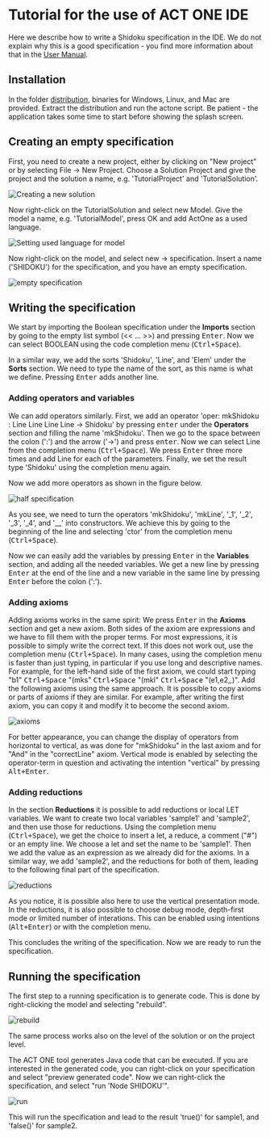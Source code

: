 # Tutorial for the use of ACT ONE IDE
Here we describe how to write a Shidoku specification in the IDE.
We do not explain why this is a good specification - you find more information about that in the [User Manual](documentation/UserManual.md).

## Installation
In the folder [distribution](distribution), binaries for Windows, Linux, and Mac are provided.
Extract the distribution and run the actone script. Be patient - the application takes some time to start before showing the splash screen.

## Creating an empty specification
First, you need to create a new project, either by clicking on "New project" or by selecting File -> New Project.
Choose a Solution Project and give the project and the solution a name, e.g. 'TutorialProject' and 'TutorialSolution'.

![Creating a new solution](./figures/solution.png)

Now right-click on the TutorialSolution and select new Model. Give the model a name, e.g. 'TutorialModel', press OK and add ActOne as a used language.

![Setting used language for model](./figures/usedLanguage.png)

Now right-click on the model, and select new -> specification. Insert a name ('SHIDOKU') for the specification, and you have an empty specification.

![empty specification](./figures/emptySpec.png)

## Writing the specification
We start by importing the Boolean specification under the **Imports** section by going to the empty list symbol (<< ... >>) and pressing <kbd>Enter</kbd>.
Now we can select BOOLEAN using the code completion menu (<kbd>Ctrl+Space</kbd>).

In a similar way, we add the sorts 'Shidoku', 'Line', and 'Elem' under the **Sorts** section.
We need to type the name of the sort, as this name is what we define.
Pressing <kbd>Enter</kbd> adds another line.

### Adding operators and variables
We can add operators similarly.
First, we add an operator 'oper: mkShidoku : Line Line Line Line -> Shidoku' by pressing <kbd>enter</kbd> under the **Operators** section and filling the name 'mkShidoku'.
Then we go to the space between the colon (':') and the arrow ('->') and press <kbd>enter</kbd>. Now we can select Line from the completion menu (<kbd>Ctrl+Space</kbd>).
We press <kbd>Enter</kbd> three more times and add Line for each of the parameters. Finally, we set the result type 'Shidoku' using the completion menu again.

Now we add more operators as shown in the figure below.

![half specification](./figures/declarations.png)

As you see, we need to turn the operators 'mkShidoku', 'mkLine', '_1', '_2', '_3', '_4', and '__' into constructors.
We achieve this by going to the beginning of the line and selecting 'ctor' from the completion menu (<kbd>Ctrl+Space</kbd>).

Now we can easily add the variables by pressing <kbd>Enter</kbd> in the **Variables** section, and adding all the needed variables.
We get a new line by pressing <kbd>Enter</kbd> at the end of the line and a new variable in the same line by pressing <kbd>Enter</kbd> before the colon (':').

### Adding axioms
Adding axioms works in the same spirit: We press <kbd>Enter</kbd> in the **Axioms** section and get a new axiom.
Both sides of the axiom are expressions and we have to fill them with the proper terms.
For most expressions, it is possible to simply write the correct text. If this does not work out, use the completion menu (<kbd>Ctrl+Space</kbd>).
In many cases, using the completion menu is faster than just typing, in particular if you use long and descriptive names.
For example, for the left-hand side of the first axiom, we could start typing "b1" <kbd>Ctrl+Space</kbd> "(mks" <kbd>Ctrl+Space</kbd> "(mkl" <kbd>Ctrl+Space</kbd> "(e1,e2,_,_)".
Add the following axioms using the same approach. It is possible to copy axioms or parts of axioms if they are similar.
For example, after writing the first axiom, you can copy it and modify it to become the second axiom.

![axioms](./figures/axioms.png)

For better appearance, you can change the display of operators from horizontal to vertical, as was done for "mkShidoku" in the last axiom and for "And" in the "correctLine" axiom.
Vertical mode is enabled by selecting the operator-term in question and activating the intention "vertical" by pressing <kbd>Alt+Enter</kbd>.

### Adding reductions
In the section **Reductions** it is possible to add reductions or local LET variables.
We want to create two local variables 'sample1' and 'sample2', and then use those for reductions.
Using the completion menu (<kbd>Ctrl+Space</kbd>), we get the choice to insert a let, a reduce, a comment ("#") or an empty line.
We choose a let and set the name to be 'sample1'. Then we add the value as an expression as we already did for the axioms.
In a similar way, we add 'sample2', and the reductions for both of them, leading to the following final part of the specification.

![reductions](./figures/reductions.png)

As you notice, it is possible also here to use the vertical presentation mode.
In the reductions, it is also possible to choose debug mode, depth-first mode or limited number of interations.
This can be enabled using intentions (<kbd>Alt+Enter</kbd>) or with the completion menu.

This concludes the writing of the specification. Now we are ready to run the specification.

## Running the specification
The first step to a running specification is to generate code. This is done by right-clicking the model and selecting "rebuild".

![rebuild](./figures/rebuild.png)

The same process works also on the level of the solution or on the project level.

The ACT ONE tool generates Java code that can be executed.
If you are interested in the generated code, you can right-click on your specification and select "preview generated code".
Now we can right-click the specification, and select "run 'Node SHIDOKU'".

![run](./figures/run.png)

This will run the specification and lead to the result 'true()' for sample1, and 'false()' for sample2.